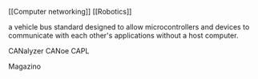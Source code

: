 [[Computer networking]] [[Robotics]]

a vehicle bus standard designed to allow microcontrollers and devices to communicate with each other's applications without a host computer.

CANalyzer
CANoe
CAPL

Magazino